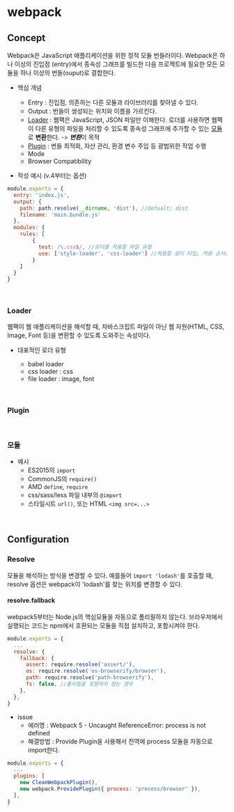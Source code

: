 # webpack

## Concept 

Webpack은 JavaScript 애플리케이션을 위한 정적 모듈 번들러이다. Webpack은 하나 이상의 진입점
(entry)에서 종속성 그래프를 빌드한 다음 프로젝트에 필요한 모든 모듈을 하나 이상의 번들(ouput)로 결합한다. 
 

- 핵심 개념 

  - Entry : 진입점, 의존하는 다른 모듈과 라이브러리를 찾아낼 수 있다. 
  - Output : 번들이 생성되는 위치와 이름을 가르킨다.  
  - [Loader](###Loader) : 웹팩은 JavaScript, JSON 파일만 이해한다. 로더를 사용하면 웹팩이 다른 유형의 파일을 처리할 수 있도록 종속성 그래프에 추가할 수 있는 [모듈](####모듈)로 **변환**한다. -> ***변환***이 목적
  - [Plugin](###Plugin) : 번들 최적화, 자산 관리, 환경 변수 주입 등 광범위한 작업 수행 
  - Mode 
  - Browser Compatibility 


- 작성 예시 (v.4부터는 옵션)

```javascript
module.exports = {
  entry: 'index.js', 
  output: {
    path: path.resolve(__dirname, 'dist'), //defualt: dist 
    filename: 'main.bundle.js'
  }, 
  modules: {
    rules: [
        {
          test: /\.css$/, //로더를 적용할 파일 유형
          use: ['style-loader', 'css-loader'] //적용할 로더 타입, 적용 순서는 오른쪽부터 왼쪽이다.
        }
    ]
  }
}
```
<br />

### Loader

웹팩이 웹 애플리케이션을 해석할 때, 자바스크립트 파일이 아닌 웹 자원(HTML, CSS, Image, Font 등)을 변환할 수 있도록 도와주는 속성이다.

- 대표적인 로더 유형

  - babel loader
  - css loader : css
  - file loader : image, font

<br />

### Plugin

<br />

### 모듈 
 
- 예시 
  - ES2015의 `import`
  - CommonJS의 `require()`
  - AMD `define`, `require`
  - css/sass/less 파일 내부의 `@import`
  - 스타일시트 `url()`, 또는 HTML `<img src=...>`


<br />

## Configuration

### Resolve

모듈을 해석하는 방식을 변경할 수 있다.
예를들어 `ìmport 'lodash'`를 호출할 때, resolve 옵션은 webpack이 'lodash'를 찾는 위치를 변경할 수 있다.

#### resolve.fallback

webpack5부터는 Node.js의 핵심모듈을 자동으로 폴리필하지 않는다. 브라우저에서 실행되는 코드는 npm에서 호환되는 모듈을 직접 설치하고, 포함시켜야 한다.

```javascript
module.exports = {
  ...
  resolve: {
    fallback: {
      assert: require.resolve('assert/'),
      os: require.resolve('os-browserify/browser'),
      path: require.resolve('path-browserify'),
      fs: false, //폴리필을 포함하지 않는 경우
    },
  },
}
```

- issue
  - 에러명 : Webpack 5 - Uncaught ReferenceError: process is not defined
  - 해결방법 : Provide Plugin을 사용해서 전역에 process 모듈을 자동으로 import한다.

```javascript
module.exports = {
  ...
  plugins: [
    new CleanWebpackPlugin(),
    new webpack.ProvidePlugin({ process: 'process/browser' }),
  ],
}
```